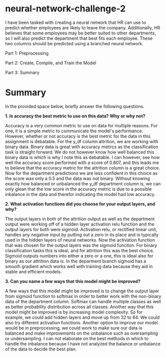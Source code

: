 # neural-network-challenge-2

I have been tasked with creating a neural network that HR can use to predict whether employees are likely to leave the company. Additionally, HR believes that some employees may be better suited to other departments, so I will also predict the department that best fits each employee. These two columns should be predicted using a branched neural network.


Part 1: Preprocessing

Part 2: Create, Compile, and Train the Model

Part 3: Summary

# Summary

In the provided space below, briefly answer the following questions.

**1. Is accuracy the best metric to use on this data? Why or why not?**

Accuracy is a very common metric to use on data for multiple reasons. For one, it is a simple metric to communicate the model's performance. However, whether or not accuracy is the best metric for the data in this assignment is debatable. For the y_df column attrition, we are working with binary data. Binary data is great with accuracy metircs as the classification task is straight forward. We do not however know how well balanced this binary data is which is why I note this as debatable. I can however, see how well the accuracy score performed with a score of 0.807, and this leads me to believe that the accuracy metric for the attrition column is a great choice. Now for the department predictions we are less confident in this choice as the score was only a 0.5 and the data was not binary. Without knowing exactly how balanced or unbalanced the y_df department column is, we can only glean that the low score in the accuracy metric is due to a possible inbalance in the data and therefor indicating the model had low accuracy.

**2. What activation functions did you choose for your output layers, and why?**

The output layers in both of the attrition output as well as the department output were working off of a hidden layer activation relu function and the output layers for both were sigmoid. Activation relu, or rectified linear unit, handles any negative input by putting out a zero in its place and is typically used in the hidden layers of neural networks. Now the activation function that was chosen for the output layers was the sigmoid funciton. For binary classification tasks this is ideal, and for attrition this was the best choice. Sigmoid outputs numbers into either a zero or a one, this is ideal also for binary as our attrition data is. In the deparment branch sigmoid has a smooth gradient which works well with training data because they aid in stable and efficient models. 

**3. Can you name a few ways that this model might be improved?**

 A few ways that this model might be improved is to change the output layer from sigmoid function to softmax in order to better work with the non-binary data of the department column. Softmax can handle multiple classes as well as better probability distribution across all classes. Another way that this model might be improved is by increasing model complexity. So for example, we could add hidden layers and move up from 32 to 64. We could also try different activation functions. Another option to improve our model would be in preprocessing, we could work to make sure our data is balanced and make improvements on the unbalance such as oversampling or undersampling. I can not elaborate on the best methods in which to handle the inbalance because I have not analyzed the balance or unbalance of the data to decide the best plan. 

